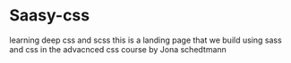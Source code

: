 # Saasy-css
learning deep css and scss
this is a landing page that we build using sass and css in the advacnced css course by Jona schedtmann
